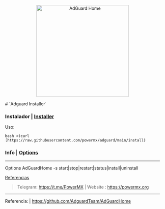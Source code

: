 &nbsp;
<p align="center">
    <picture>
        <source media="(prefers-color-scheme: dark)" srcset="doc/adguard_home_darkmode.svg">
        <img alt="AdGuard Home" src="doc/adguard_home_lightmode.svg" width="300px">
    </picture>
</p>
# `Adguard Installer` 


### Instalador | [Installer](#installer)

Uso:
```
bash <(curl [https://raw.githubusercontent.com/powermx/adguard/main/install)
```

### Info | [Options](#options)

----
Options
AdGuardHome -s start|stop|restart|status|install|uninstall

[Referencias](#ref)

> Telegram: https://t.me/PowerMX | Website : https://powermx.org
----
Referencia: | https://github.com/AdguardTeam/AdGuardHome
